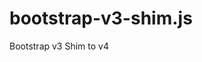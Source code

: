 # bootstrap-v3-shim.js
Bootstrap v3 Shim to v4

<script defer src="js/bootstrap-v3-shim.js"></script>

